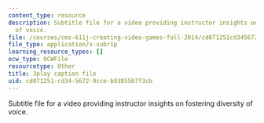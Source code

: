 ```yaml
---
content_type: resource
description: Subtitle file for a video providing instructor insights on fostering  diversity
  of voice.
file: /courses/cms-611j-creating-video-games-fall-2014/cd071251cd3456729cceb93855b7f3cb_cBoUvyAaEUY.vtt
file_type: application/x-subrip
learning_resource_types: []
ocw_type: OCWFile
resourcetype: Other
title: 3play caption file
uid: cd071251-cd34-5672-9cce-b93855b7f3cb
---
```

Subtitle file for a video providing instructor insights on fostering  diversity of voice.

